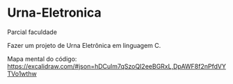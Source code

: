 # Urna-Eletronica
 Parcial faculdade

Fazer um projeto de Urna Eletrônica em linguagem C.


Mapa mental do código: https://excalidraw.com/#json=hDCulm7qSzoQI2eeBGRxL,DpAWF8f2nPfdVYTVo1wthw
